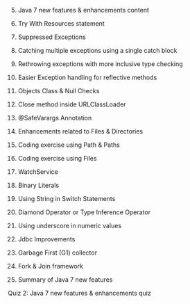 5. Java 7 new features & enhancements content


6. Try With Resources statement


7. Suppressed Exceptions


8. Catching multiple exceptions using a single catch block


9. Rethrowing exceptions with more inclusive type checking


10. Easier Exception handling for reflective methods


11. Objects Class & Null Checks 

12. Close method inside URLClassLoader


13. @SafeVarargs Annotation 

14. Enhancements related to Files & Directories


15. Coding exercise using Path & Paths


16. Coding exercise using Files 

17. WatchService


18. Binary Literals


19. Using String in Switch Statements


20. Diamond Operator or Type Inference Operator


21. Using underscore in numeric values


22. Jdbc Improvements 


23. Garbage First (G1) collector 


24. Fork & Join framework


25. Summary of Java 7 new features


Quiz 2: Java 7 new features & enhancements quiz